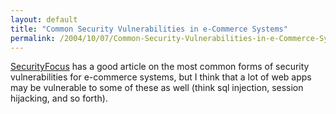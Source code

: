 ```yaml
---
layout: default
title: "Common Security Vulnerabilities in e-Commerce Systems"
permalink: /2004/10/07/Common-Security-Vulnerabilities-in-e-Commerce-Systems/
---
```


<P><A class="" href="http://www.securityfocus.com/infocus/1775" target=_blank>SecurityFocus</A> has a good article on the most common forms of security vulnerabilities for e-commerce systems, but I think that a lot of web apps may be vulnerable to some of these as well (think sql injection, session hijacking, and so forth).</P>